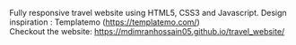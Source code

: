 Fully responsive travel website using HTML5, CSS3 and Javascript.
Design inspiration : Templatemo (https://templatemo.com/) <br>
Checkout the website: https://mdimranhossain05.github.io/travel_website/
